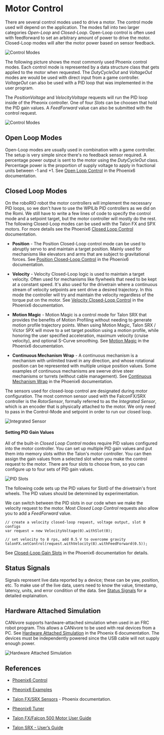 # Motor Control
There are several control modes used to drive a motor. The control mode used will depend on the application.  The modes fall into two larger categories *Open-Loop* and *Closed-Loop*.  Open-Loop control is often used with feedforward to set an arbitrary amount of power to drive the motor.  Closed-Loop modes will alter the motor power based on sensor feedback.

![Control Modes](../images/FRCControlSystems/FRCControlSystems.014.jpeg)

The following picture shows the most commonly used Phoenix control modes.  Each control mode is represented by a data structure class that gets applied to the motor when requested. The *DutyCycleOut* and *VoltageOut* modes are would be used with direct input from a game controller. *VoltageOut* can also be used with a PID loop that was implemented in the user program.

The *PositionVoltage* and *VelocityVoltage* requests will run the PID loop inside of the Pheonix controller.  One of four *Slots* can be choosen that hold the PID gain values.  A *FeedForward* value can also be submitted with the control request.

![Control Modes](../images/FRCroboRIO/FRCroboRIO.011.jpeg)

## Open Loop Modes
Open-Loop modes are usually used in combination with a game controller.  The setup is very simple since there's no feedback sensor required.  A percentage power output is sent to the motor using the *DutyCycleOut* class.  Percentage power is the proportion of supply voltage to apply in fractional units between -1 and +1.  See [Open Loop Control](https://pro.docs.ctr-electronics.com/en/latest/docs/api-reference/device-specific/talonfx/open-loop-requests.html#open-loop-control) in the Phoenix6 documentation.

## Closed Loop Modes
On the roboRIO robot the motor controllers will implement the necessary PID loops, so we don't have to use the WPILib PID controllers as we did on the Romi.  We still have to write a few lines of code to specify the control mode and a setpoint target, but the motor controller will mostly do the rest.  The following Closed-Loop modes can be used with the Talon FX and SPX motors. For more details see the Phoenix6 [Closed Loop Control](https://pro.docs.ctr-electronics.com/en/latest/docs/api-reference/device-specific/talonfx/closed-loop-requests.html#closed-loop-control) documentation.

- **Position** - The Position Closed-Loop control mode can be used to abruptly servo to and maintain a target position.  Mainly used for mechanisms like elevators and arms that are subject to gravitational forces. See [Position Closed-Loop Control](https://pro.docs.ctr-electronics.com/en/latest/docs/api-reference/device-specific/talonfx/closed-loop-requests.html#position-control) in the Phoenix6 documentation.

- **Velocity** - Velocity Closed-Loop logic is used to maintain a target velocity. Often used for mechanisms like flywheels that need to be kept at a constant speed.  It's also used for the drivetrain where a continuous stream of velocity setpoints are sent drive a desired trajectory. In this mode the controller will try and maintain the velocity regardless of the torque put on the motor.  See [Velocity Closed-Loop Control](https://pro.docs.ctr-electronics.com/en/latest/docs/api-reference/device-specific/talonfx/closed-loop-requests.html#velocity-control) in the Phoenix6 documentation.

- **Motion Magic** - Motion Magic is a control mode for Talon SRX that provides the benefits of Motion Profiling without needing to generate motion profile trajectory points. When using Motion Magic, Talon SRX / Victor SPX will move to a set target position using a motion profile, while honoring the user specified acceleration, maximum velocity (cruise velocity), and optional S-Curve smoothing.  See [Motion Magic](https://pro.docs.ctr-electronics.com/en/latest/docs/api-reference/device-specific/talonfx/closed-loop-requests.html#motion-magic) in the Phoenix6 documentation.

- **Continuous Mechanism Wrap** - A continuous mechanism is a mechanism with unlimited travel in any direction, and whose rotational position can be represented with multiple unique position values. Some examples of continuous mechanisms are swerve drive steer mechanisms or turrets (without cable management). See [Continuous Mechanism Wrap](https://pro.docs.ctr-electronics.com/en/latest/docs/api-reference/device-specific/talonfx/closed-loop-requests.html#continuous-mechanism-wrap) in the Phoenix6 documentation.

The sensors used for closed-loop control are designated during motor configuration.  The most common sensor used with the FalconFX/SRX controller is the *RotorSensor*, formally referred to as the *Integrated Sensor*, which is an encoder that is physically attached to the motor.  We only need to pass in the Control-Mode and setpoint in order to run our closed loop.  

![Integrated Sensor](../images/FRCroboRIO/FRCroboRIO.009.jpeg)

<!-- Set to true to use FOC commutation (requires Phoenix
Pro), which increases peak power by ~15%. Set to false
to use trapezoidal commutation.  FOC improves motor
performance by leveraging torque (current) control. 
However, this may be inconvenient for applications
that require specifying duty cycle or voltage. 
CTR-Electronics has developed a hybrid method that
combines the performances gains of FOC while still
allowing applications to provide duty cycle or voltage
demand.  This not to be confused with simple
sinusoidal control or phase voltage control which
lacks the performance gains.

Trapezoidal ESCs utilize a 6-step commutation sequence to energize the motor windings in a predetermined pattern. -->

#### <a name="pidSlots"></a>Setting PID Gain Values
All of the built-in *Closed Loop Control* modes require PID values configured into the motor controller.  You can set up multiple PID gain values and put them into memory slots within the Talon's motor controller.  You can then assign the gain values from a selected slot when you make the control request to the motor. There are four slots to choose from, so you can configure up to four sets of PID gain values.

![PID Slots](../images/FRCroboRIO/FRCroboRIO.007.jpeg)

The following code sets up the PID values for Slot0 of the drivetrain's front wheels.  The PID values should be determined by experimentation. 

We can switch between the PID slots in our code when we make the velocity request to the motor. Most *Closed Loop Control* requests also allow you to add a *FeedForward* value.

    // create a velocity closed-loop request, voltage output, slot 0 configs
    var request = new VelocityVoltage(0).withSlot(0);

    // set velocity to 8 rps, add 0.5 V to overcome gravity
    talonFX.setControl(request.withVelocity(8).withFeedForward(0.5));

See [Closed-Loop Gain Slots](https://pro.docs.ctr-electronics.com/en/latest/docs/api-reference/device-specific/talonfx/closed-loop-requests.html#gain-slots) in the Phoenix6 documentation for details.

## Status Signals
Signals represent live data reported by a device; these can be yaw, position, etc. To make use of the live data, users need to know the value, timestamp, latency, units, and error condition of the data. See [Status Signals](https://pro.docs.ctr-electronics.com/en/latest/docs/api-reference/api-usage/status-signals.html) for a detailed explaination.

## Hardware Attached Simulation
CANivore supports hardware-attached simulation when used in an FRC robot program. This allows a CANivore to be used with real devices from a PC. See [Hardware Attached Simulation](https://pro.docs.ctr-electronics.com/en/latest/docs/canivore/canivore-hardware-attached.html) in the Phoenix 6 documentation.  The devices must be independently powered since the USB cable will not supply enough power.

![Hardware Attached Simulation](../images/FRCroboRIO/FRCroboRIO.013.jpeg)

<!-- ## Lab - Motor Control

- Run drivetrain motors using Velocity control. Tune feedforward.

- Drive using MotionMagic. 

- Run drivetrain motors using Position control from a Gyro.

### <a name="taskVelocity"></a>Drive using Velocity Control
Velocity control is used to drive a mechanism at a set velocity.  In this mode the controller will try and maintain the velocity regardless of the torque put on the motor.  In this task we'll use velocity control to drive each wheel of a drivetrain at a specified velocity.  The controller should maintain this velocity regardless of the mass of the robot or the friction against the wheels.  However, this will be constrained by the battery power or the motor's capabilities.

The velocity will be controlled with the TalonFX controller's built in PID loop, that uses the wheel encoders as feedback sensors.  The loop only needs to know how many encoder ticks that it should maintain every 100 milliseconds. It has no knowledge of the speed of the drivetrain.  Therefore, we'll need to convert our required meters per second into encoder ticks per second.  This will require information about the drivetrain gearing and the diameter of the wheels.

The TalonFX's *ControlMode.Velocity* requires PIDF values to be set.  These values can be placed in one of the PID slots as explained in [Setting PID Gain Values](#pidSlots) above.  The following values seem to work well for our roboRIO training robot.

    public void setWheelPIDF() {

        // set the PID values for each individual wheel
        for(TalonFX fx : new TalonFX[] {leftLeader, rightLeader}){           
            fx.config_kP(0, 0.16, 0);
            fx.config_kI(0, 0.0, 0);
            fx.config_kD(0, 0.0, 0);
            fx.config_kF(0, 0.0, 0);
        }
    }

In order to lessen the work done by the PID loop we'll use *Feedforward* control.  See [Feedforward Control](../Concepts/Control/classicalControl.md#feedforward) for more information.  The whole process is illustrated in the following diagram.

![Velocity Control Setup](../../images/FRCroboRIO/FRCroboRIO.008.jpeg)

The first thing is to setup the feedforward.  The WPILib *SimpleMotorFeedforward* is used for this.  It takes in measurements obtained during [System Identification](../Romi/Control/romiSystemId.md) and uses them to calculate the motor power required at each speed. This is placed in the constructor.

    // Feedforward contraints          
    public static final SimpleMotorFeedforward kFeedForward = 
        new SimpleMotorFeedforward(ksVolts, kvVoltSecondsPerMeter, kaVoltSecondsSquaredPerMeter);

Since the TalonFX/SRX controllers work in encoder ticks, we'll also need to convert the velocity in  meters per second to encoder ticks per second.  The following functions facilitate this conversion.  Notice, that the drivetrain's wheel diameter and gearing are brought into this calculation.

    public double metersToWheelRotations(double metersPerSecond) {
        return metersPerSecond / (DrivetrainConstants.kWheelDiameterMeters * Math.PI);
    }

    public double wheelRotationsToEncoderTicks(double wheelRotations, Transmission.GearState gearState) {
        if (gearState == Transmission.GearState.HIGH) {
            return wheelRotations * DrivetrainConstants.kEncoderCPR * DrivetrainConstants.kHighGearRatio;
        }
        return wheelRotations * DrivetrainConstants.kEncoderCPR * DrivetrainConstants.kLowGearRatio;
    }

Now we use both methods to convert velocity meters per second to encoder ticks.

    public double metersToEncoderTicks(double metersPerSecond) {
		GearState gearState = this.gearStateSupplier.get();
		double encoderTicks = this.wheelRotationsToEncoderTicks(
			this.metersToWheelRotations(metersPerSecond),
			gearState
		);
		return encoderTicks;
	}


We're now ready to create a method called `setOutputMetersPerSecond()` that accepts the meters per second for each wheel.  It calculates the values required for the velocity control loop.  The `set()` function of the motor controller is set to *ControlMode.Velocity*. The required velocity (in encoder ticks per 100ms) is then passed into the function for each wheel. The parameter values are set separately for each wheel, since we may want them to go at different speeds in order to drive a curved path. 

A demand type of *ArbitraryFeedForward* is used to enable the feedforward control.  Units for the arbitrary feedforward term are a value between `[-1,+1]`. See [Arbitrary Feed Forward](https://docs.ctre-phoenix.com/en/stable/ch16_ClosedLoop.html?highlight=DemandType.ArbitraryFeedForward#arbitrary-feed-forward) in the Phoenix documentation for more details.

 Once the power requirements are set they are sent to the motors using the *DifferentialDrive* `feed()` function.

    public void setOutputMetersPerSecond(double leftMetersPerSecond, double rightMetersPerSecond) {
        
        // Calculate feedforward for the left and right wheels.
        double leftFeedForward = m_feedForward.calculate(leftMetersPerSecond);
        double rightFeedForward = m_feedForward.calculate(rightMetersPerSecond);

        // Convert meters per second to encoder ticks per second
        double leftVelocityTicksPerSec = metersToEncoderTicks(leftMetersPerSecond);
		double rightVelocityTicksPerSec = metersToEncoderTicks(rightMetersPerSecond);

        // Set the power for each wheel. Convert TicksPerSec to ticks per 100ms
        m_leftLeader.set(ControlMode.Velocity, 
                        leftVelocityTicksPerSec/10.0, 
                        DemandType.ArbitraryFeedForward, 
                        leftFeedForward / DrivetrainConstants.k_MaxVolts);
        m_rightLeader.set(ControlMode.Velocity, 
                        rightVelocityTicksPerSec/10.0, 
                        DemandType.ArbitraryFeedForward, 
                        rightFeedForward / DrivetrainConstants.k_MaxVolts);

        // Feed the motors
        m_differentialDrive.feed();
    }


#### Testing Velocity Control
We'll need some telemetry in order to do the testing, so create the `publishTelemetry()` function to put the wheel speeds out to *SmartDashboard*.  Don't forget to call it from the `periodic()` function. Here we're converting encoder ticks back to meters per second.

    public void publishTelemetry() {
        double leftEncoderVelocity = m_leftLeader.getSelectedSensorVelocity();
        double rightEncoderVelocity = m_rightLeader.getSelectedSensorVelocity();
        double leftVelocity = ((encoderTicksToMeters(leftEncoderVelocity)) * 10);
        double rightVelocity = ((encoderTicksToMeters(rightEncoderVelocity)) * 10);

        SmartDashboard.putNumber("Left Wheel Speed", leftVelocity);
        SmartDashboard.putNumber("Right Wheel Speed", rightVelocity);
    }

Create a command. -->

<!-- ### Drive using MotionMagic
Currently no lab for this task. -->
<!-- remember that you have really switched to a position control loop once you select Motion Magic.

You then tune P, I, D just like you would for a normal position loop. 

Cruise will determine your max speed while the motor runs toward the target. Accel sets the ramp rate on motor acceleration and then slowdown.

Use the feedforward from previous task.
select a starting point for Accel, Cruise, and P.
        _rightConfig.motionAcceleration = 2000; //(distance units per 100 ms) per second
		_rightConfig.motionCruiseVelocity = 2000; //distance units per 100 ms

[Setting Motion Magic Cruise Velocity And Acceleration](https://docs.ctre-phoenix.com/en/latest/ch16_ClosedLoop.html?highlight=motionacceleration#setting-motion-magic-cruise-velocity-and-acceleration)        

Memorize blink codes.

The outer PID controller will control the distance and the inner PID controllers will control the motor speeds. It's a velocity loop inside of a position loop. Essentially, the outer position loop tells the inner velocity loop what to do.   -->

<!-- #### Testing Motion Magic
- Put the Talon in velocity mode
- Set the current limit to protect the motor and mechanics.
- Zero out F, P, I, D

        public void setWheelPIDF() {
            // set the PID values for each individual wheel
            for(TalonFX fx : new TalonFX[] {m_leftLeader, m_rightLeader}){           
                fx.config_kP(0, 0, 0);
                fx.config_kI(0, 0, 0);
                fx.config_kD(0, 0, 0);
                fx.config_kF(0, 0, 0);
            }
        }

- Command a midrange velocity (remember you are in velocity mode)
- Start increasing F until the motor runs about the commanded speed (with all the values set at zero, nothing will move until you start increasing F)
- Once you get F set to a level where the motor runs about the commanded speed, you then command the motor to run several different speeds. Pick a low, mid, high depending on the intended speed range you plan to use. Look at the error on all three speeds and decide if you need to tweak F a little. The goal it to get the motor to run approximately the commanded speed. It won’t be exact. It is a “best fit” given the range of motor speeds you plan to use. -->

<!-- [ChiefDelphi post](https://www.chiefdelphi.com/t/some-questions-about-motion-magic/400422) -->

<!-- ### Drive using Position Control
In this task you'll control the drivetrain motors in order to keep the robot level.  For this we'll need to use a Gyro as the feedback sensor.

Create a control output function in the Drivetrain.

    public void tankDriveVolts(double leftVolts, double rightVolts) {
        this.leftLeader.set(ControlMode.PercentOutput, leftVolts / 12);
        this.rightLeader.set(ControlMode.PercentOutput, rightVolts / 12);
        this.diffDrive.feed();
    }
    
Create a command to balance the robot.  The constructor should look like this.

    public Balance(Drivetrain drivetrain)
        super(
            // The controller that the command will use
            new PIDController(0.018, 0, 0.001),
            // This should return the measurement
            () -> drivetrain.getPitch(),
            // This should return the setpoint (can also be a constant)
            () -> 0,
            // This uses the output
            output -> {
                // Use the output here
                drivetrain.tankDriveVolts(output, output);
                });

        // Use addRequirements() here to declare subsystem dependencies.
        addRequirements(drivetrain);
        m_drivetrain = drivetrain;
        
        // Configure additional PID options by calling `getController` here.
    }

    public void initialize() {
        super.initialize();  
        m_drivetrain.tankDriveVolts(0,0);
        m_drivetrain.disableMotorSafety();   
    }

    // Returns true when the command should end.
    @Override
    public boolean isFinished() {
        return false;
    }

    public void end(boolean interrupted) {
        super.end(interrupted);
        m_drivetrain.tankDriveVolts(0,0);
        m_drivetrain.enableMotorSafety();   
    }

### <a name="balance"></a>Balance Robot 
[Viking Wiki](https://github.com/FRC-2928/VikingRobot2023/wiki#balance-robot)

These go in the *Balance* command. We set the gyro pitch as a sensor and start the position loop with a setpoint of zero degrees. Once started it will just keep balancing until another command requiring the drivetrain gets executed.  The motors will switch back to use the encoders when the command gets interrupted.

    public Balance(Drivetrain drivetrain) {
        this.addRequirements(drivetrain);
        m_drivetrain = drivetrain;
    }
    
    // Switch over to gyro pitch as a sensor and start the loop
    @Override
    public void initialize() {
        super.initialize();       
        m_drivetrain.setPIDSlot(0);
        m_drivetrain.setPigeonSensors();
        m_drivetrain.disableMotorSafety(); 
        m_drivetrain.setPosition(0);   
    }

    // Keep this command running until it gets overridden
    @Override
    public boolean isFinished() {
        return false;
    }

    // Set everything back
    public void end(boolean interrupted) {
        super.end(interrupted);
        m_drivetrain.setPIDSlot(1);
        m_drivetrain.setIntegratedSensors();
        m_drivetrain.enableMotorSafety();   
    }    

These go in the Drivetrain.

    // Revert back to the integrated sensors (encoders)
    public void setIntegratedSensors() {
        // Configure the motors
        for (TalonFX fx : new TalonFX[] { m_leftLeader, m_leftFollower, m_rightLeader, m_rightFollower }) {    
        // Use 1-to-1 coefficient for the encoders.
        fx.configSelectedFeedbackCoefficient(1);
        fx.configSelectedFeedbackSensor(FeedbackDevice.IntegratedSensor); 
        }
    }

    // Use Gyro Pitch as the sensor
    public void setPigeonSensors() {
        // Configure the motors
        for (TalonFX fx : new TalonFX[] { m_leftLeader, m_rightLeader}) {    
        // Configure the RemoteSensor0 and set it to the Pigeon pitch source
        fx.configRemoteFeedbackFilter(m_pigeon.getDeviceID(), 
                                        RemoteSensorSource.Pigeon_Pitch, 
                                        0);
        // Convert Yaw to tenths of a degree
        fx.configSelectedFeedbackCoefficient(3600.0 / DrivetrainConstants.kPigeonUnitsPerRotation);                              
        fx.configSelectedFeedbackSensor(FeedbackDevice.RemoteSensor0); 
        }
    }

    public void setPIDSlot(int slot) {
        int PID_PRIMARY = 0;
        m_leftLeader.selectProfileSlot(slot, PID_PRIMARY);
        m_rightLeader.selectProfileSlot(slot, PID_PRIMARY);
    }

    // Controls to the setpoint using the internal feedback sensor
    public void setPosition(double setpoint) {
        this.leftLeader.set(ControlMode.Position, setpoint);
        this.rightLeader.set(ControlMode.Position, setpoint);
        this.diffDrive.feed();
    } -->

## References

- [Phoenix6 Control](https://pro.docs.ctr-electronics.com/en/latest/docs/api-reference/device-specific/talonfx/index.html)

- [Pheonix6 Examples](https://github.com/CrossTheRoadElec/Phoenix6-Examples/tree/main/java)    

<!-- - [Pheonix Documentation](https://docs.ctre-phoenix.com/en/stable/) -->

- [Talon FX/SRX Sensors](https://docs.ctre-phoenix.com/en/latest/ch14_MCSensor.html?highlight=configSelectedFeedbackSensor#bring-up-talon-fx-srx-sensors) - Phoenix documentation.

- [Pheonix6 Tuner](https://pro.docs.ctr-electronics.com/en/latest/docs/tuner/index.html)

- [Talon FX/Falcon 500 Motor User Guide](https://store.ctr-electronics.com/content/user-manual/Falcon%20500%20User%20Guide.pdf)

- [Talon SRX - User’s Guide](https://store.ctr-electronics.com/content/user-manual/Talon%20SRX%20User's%20Guide.pdf)